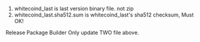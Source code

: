 1. whitecoind_last is last version binary file. not zip
2. whitecoind_last.sha512.sum is whitecoind_last's sha512 checksum, Must OK!

Release Package Builder  Only update TWO file above.
